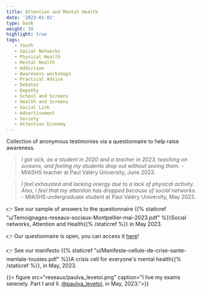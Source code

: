 ```yaml
---
title: Attention and Mental Health
date: '2023-01-01'
type: book
weight: 20
highlight: true
tags:
   - Youth
   - Social Networks
   - Physical Health
   - Mental Health
   - Addiction
   - Awareness workshops
   - Practical Advice
   - Debates
   - Empathy
   - School and Screens
   - Health and Screens
   - Social Link
   - Advertisement
   - Society
   - Attention Economy
---
```


Collection of anonymous testimonies via a questionnaire to help raise awareness.

<!--more-->

> _I got sick, as a student in 2020 and a teacher in 2023, teaching on screens, and feeling my students drop out without seeing them._ - MIASHS teacher at Paul Valéry University, June 2023.

> _I feel exhausted and lacking energy due to a lack of physical activity. Also, I feel that my attention has dropped because of social networks._ - MIASHS undergraduate student at Paul Valéry University, May 2023.

👉 See our sample of answers to the questionnaire {{% staticref "u/Temoignages-reseaux-sociaux-Montpellier-mai-2023.pdf" %}}Social networks, Attention and Health{{% /staticref %}} in May 2023.

👉 Our questionnaire is open, you can access it [here](https://framaforms.org/reseaux-sociaux-attention-et-sante-mentale-1687119437)!

👉 See our manifesto {{% staticref "u/Manifeste-cellule-de-crise-sante-mentale-toustes.pdf" %}}A crisis cell for everyone's mental health{{% /staticref %}}, in May, 2023.

{{< figure src="reseaux/paulva_levetoi.png" caption="I live my exams serenely. Part I and II. [@paulva_levetoi](https://www.instagram.com/paulva_levetoi/), in May, 2023.">}}